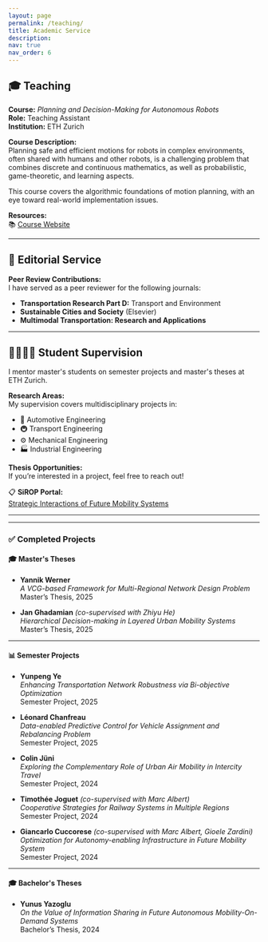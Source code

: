 ```yaml
---
layout: page
permalink: /teaching/
title: Academic Service
description: 
nav: true
nav_order: 6
---
```


## 🎓 Teaching

**Course:** _Planning and Decision-Making for Autonomous Robots_  
**Role:** Teaching Assistant  
**Institution:** ETH Zurich  

**Course Description:**  
Planning safe and efficient motions for robots in complex environments, often shared with humans and other robots, is a challenging problem that combines discrete and continuous mathematics, as well as probabilistic, game-theoretic, and learning aspects.  

This course covers the algorithmic foundations of motion planning, with an eye toward real-world implementation issues.  

**Resources:**  
📚 [Course Website](https://idsc.ethz.ch/education/lectures/PDM4AR.html)

---

## 📝 Editorial Service

**Peer Review Contributions:**  
I have served as a peer reviewer for the following journals:  

- **Transportation Research Part D:** Transport and Environment  
- **Sustainable Cities and Society** (Elsevier)  
- **Multimodal Transportation: Research and Applications**

---

## 👩‍🎓👨‍🎓 Student Supervision

I mentor master's students on semester projects and master's theses at ETH Zurich.  

**Research Areas:**  
My supervision covers multidisciplinary projects in:  

- 🚗 Automotive Engineering  
- 🚇 Transport Engineering  
- ⚙️ Mechanical Engineering  
- 🏭 Industrial Engineering  

**Thesis Opportunities:**  
If you’re interested in a project, feel free to reach out!  

📋 **SiROP Portal:**  
[Strategic Interactions of Future Mobility Systems](https://sirop.org/app/c62b4682-d2f1-460b-969c-6b739c36e6ea?_s=TwYdU2RY4vlQor-1&_k=TWKCQtaf6fBs5Xu6&4)

---

<!-- ### 🚀 Current Projects  
_No active projects at the moment._  
Future projects with VCG mechanisms and hierarchical multi-agent systems -->

---

### ✅ Completed Projects  

#### 🎓 Master's Theses  
- **Yannik Werner**  
  _A VCG-based Framework for Multi-Regional Network Design Problem_  
  Master’s Thesis, 2025  

- **Jan Ghadamian** _(co-supervised with Zhiyu He)_  
  _Hierarchical Decision-making in Layered Urban Mobility Systems_  
  Master’s Thesis, 2025  
  <!-- Keywords: Multi-leader multi-follower Stackelberg game, Model-free optimization -->

---

#### 📊 Semester Projects
- **Yunpeng Ye**  
  _Enhancing Transportation Network Robustness via Bi-objective Optimization_  
  Semester Project, 2025  
  <!-- Keywords: Graph theory, Network robustness, Optimization -->

- **Léonard Chanfreau**  
  _Data-enabled Predictive Control for Vehicle Assignment and Rebalancing Problem_  
  Semester Project, 2025  
  <!-- Keywords: Data-driven MPC, Mobility-on-Demand -->

- **Colin Jüni**  
  _Exploring the Complementary Role of Urban Air Mobility in Intercity Travel_  
  Semester Project, 2024  
  <!-- Keywords: Model predictive control, Urban air mobility, Transportation disruption -->

- **Timothée Joguet** _(co-supervised with Marc Albert)_  
  _Cooperative Strategies for Railway Systems in Multiple Regions_  
  Semester Project, 2024  
  <!-- Keywords: Game theory, Network design problem -->

- **Giancarlo Cuccorese** _(co-supervised with Marc Albert, Gioele Zardini)_  
  _Optimization for Autonomy-enabling Infrastructure in Future Mobility System_  
  Semester Project, 2024  
  <!-- Keywords: Network flow optimization, Autonomy-enabling infrastructure allocation -->

---

#### 🎓 Bachelor's Theses 
- **Yunus Yazoglu**  
  _On the Value of Information Sharing in Future Autonomous Mobility-On-Demand Systems_  
  Bachelor’s Thesis, 2024  
  <!-- Keywords: Information Sharing, Vehicle rebalancing, Multi-agent environment -->


